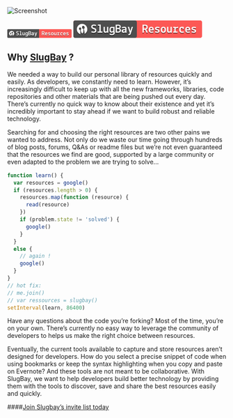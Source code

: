 ![Screenshot](http://challengepost-s3-challengepost.netdna-ssl.com/photos/production/software_photos/000/332/858/datas/gallery.jpg)

![Screenshot](https://raw.githubusercontent.com/Gabszanto/GetStarted/master/slugbay-resources.png)
![Screenshot](https://raw.githubusercontent.com/Gabszanto/GetStarted/master/slugbay-resources.svg)

Why [SlugBay](https://www.slugbay.com) ?
-----

We needed a way to build our personal library of resources quickly and easily. As developers, we constantly need to learn. However, it’s increasingly difficult to keep up with all the new frameworks, libraries, code repositories and other materials that are being pushed out every day. There’s currently no quick way to know about their existence and yet it’s incredibly important to stay ahead if we want to build robust and reliable technology.

Searching for and choosing the right resources are two other pains we wanted to address. Not only do we waste our time going through hundreds of blog posts, forums, Q&As or readme files but we’re not even guaranteed that the resources we find are good, supported by a large community or even adapted to the problem we are trying to solve...

``` js
function learn() {
  var resources = google()
  if (resources.length > 0) {
    resources.map(function (resource) {
      read(resource)
    })
    if (problem.state != 'solved') {
      google()
    }
  }
  else {
    // again !
    google()
  }
}
// hot fix:
// me.join()
// var ressources = slugbay()
setInterval(learn, 86400)
```

Have any questions about the code you’re forking? Most of the time, you’re on your own. There’s currently no easy way to leverage the community of developers to helps us make the right choice between resources.

Eventually, the current tools available to capture and store resources aren’t designed for developers. How do you select a precise snippet of code when using bookmarks or keep the syntax highlighting when you copy and paste on Evernote? And these tools are not meant to be collaborative. With SlugBay, we want to help developers build better technology by providing them with the tools to discover, save and share the best resources easily and quickly.

####[Join Slugbay’s invite list today](https://www.slugbay.com/#/join)

